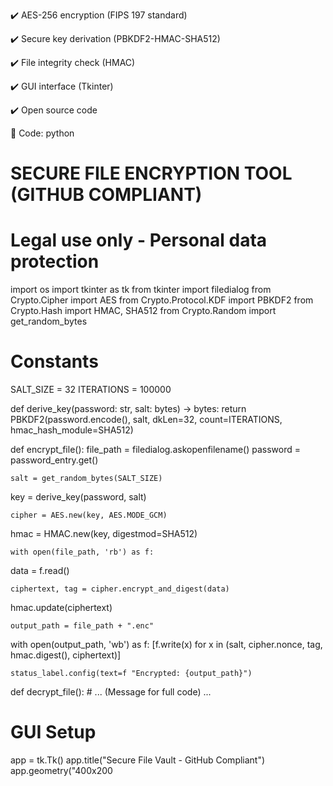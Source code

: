 ✔️ AES-256 encryption (FIPS 197 standard)

✔️ Secure key derivation (PBKDF2-HMAC-SHA512)

✔️ File integrity check (HMAC)

✔️ GUI interface (Tkinter)

✔️ Open source code

📜 Code:
python
# SECURE FILE ENCRYPTION TOOL (GITHUB COMPLIANT)
# Legal use only - Personal data protection

import os
import tkinter as tk
from tkinter import filedialog
from Crypto.Cipher import AES
from Crypto.Protocol.KDF import PBKDF2
from Crypto.Hash import HMAC, SHA512
from Crypto.Random import get_random_bytes

# Constants
SALT_SIZE = 32
ITERATIONS = 100000

def derive_key(password: str, salt: bytes) -> bytes:
 return PBKDF2(password.encode(), salt, dkLen=32, count=ITERATIONS, hmac_hash_module=SHA512)

def encrypt_file():
 file_path = filedialog.askopenfilename()
 password = password_entry.get()
    
    salt = get_random_bytes(SALT_SIZE)
 key = derive_key(password, salt)
    
    cipher = AES.new(key, AES.MODE_GCM)
 hmac = HMAC.new(key, digestmod=SHA512)
    
    with open(file_path, 'rb') as f:
 data = f.read()
    
    ciphertext, tag = cipher.encrypt_and_digest(data)
 hmac.update(ciphertext)
    
    output_path = file_path + ".enc"
 with open(output_path, 'wb') as f:
 [f.write(x) for x in (salt, cipher.nonce, tag, hmac.digest(), ciphertext)]
    
    status_label.config(text=f "Encrypted: {output_path}")

def decrypt_file():
    # ... (Message for full code) ...

# GUI Setup
app = tk.Tk()
app.title("Secure File Vault - GitHub Compliant")
app.geometry("400x200
